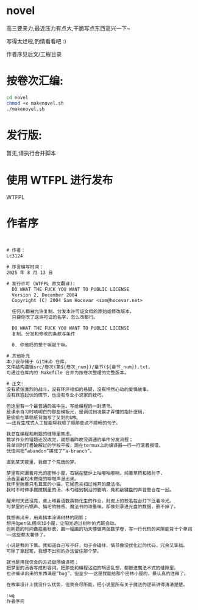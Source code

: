 # novel
高三要来力,最近压力有点大,干脆写点东西高兴一下~

写得太烂啦,酌情看看吧 :)

作者序见后文/工程目录

# 按卷次汇编:
```bash
cd novel
chmod +x makenovel.sh
./makenovel.sh
```

# 发行版:
暂无,请执行合并脚本

# 使用 WTFPL 进行发布
<a href="http://www.wtfpl.net/"><img
       src="http://www.wtfpl.net/wp-content/uploads/2012/12/wtfpl-badge-4.png"
       width="80" height="15" alt="WTFPL" /></a>

# 作者序
``` txt


# 作者：
Lc3124

# 序言编写时间：
2025 年 8 月 13 日

# 发行许可 (WTFPL 原文翻译):
  DO WHAT THE FUCK YOU WANT TO PUBLIC LICENSE  
  Version 2, December 2004  
  Copyright (C) 2004 Sam Hocevar <sam@hocevar.net>  

  任何人都被允许复制、分发本许可证文档的原始或修改版本，  
  只要你改了这许可证的名字，怎么改都行。  

  DO WHAT THE FUCK YOU WANT TO PUBLIC LICENSE  
  复制、分发和修改的条款与条件  

  0. 你他妈的想干嘛就干嘛。  

# 其他补充
本小说存储于 GitHub 仓库，
文件结构遵循src/卷次(第${卷次_num})/章节(${章节_num}).txt，
可通过仓库内的 Makefile 合并为按卷次整理的完整版本。

# 正文:
没有紧张激烈的战斗，没有环环相扣的悬疑，没有怦然心动的爱情故事。
没有跌宕起伏的情节，也没有专业小说家的技巧。

但这里有一个最普通的高中生，写给编程的一封情书。
是课余自习时啃明白的那些模板元，是调试到凌晨才弄懂的指针逻辑，
是偷偷在草稿纸背面写了又划的UML
——还有生成式人工智能帮我顺了顺那些说不顺畅的句子。

我总在编程和刷题的缝隙里焦虑。
数学作业的错题还没改完，就想着昨晚没调通的事件分发流程；
背单词时盯着破解过的学校平板，跑在termux上的编译器一行一行滚着报错，
恍惚间把“abandon”拼成了“a-branch”。

直到某天夜里，我做了个荒唐的梦。

梦里有间漏着月光的密林小屋，石锅在壁炉上咕嘟咕嘟响，炖着草药和猪肘子，
汤香混着松木燃烧的噼啪声漫出来。
我怀里揣着只毛茸茸的小猫，它尾巴尖扫过摊开的魔法书。
我时不时伸手搅搅锅里的汤，木勺碰到锅沿的脆响，竟和敲键盘的声音重合在一起。

醒来时天还没亮，桌上堆着语数英物化生的作业，封皮上的校名在台灯下泛着冷光。
可梦里的石锅声、猫毛的触感、魔法书的油墨味，却像刻录进光盘的数据，删不掉了。

我想画出来，用素描本涂满树林的阴影；
想用OpenGL搭间3D小屋，让阳光透过树叶的光斑会动。
但刷题的时间像掐着秒表，画一幅画的功夫够做两张数学卷，写一行代码的间隙能背十个单词
——这些都太奢侈了。

小说是我的下策。我知道自己写不好，句子会磕绊，情节像没优化过的代码，冗余又笨拙。
可除了拿起笔，我想不出别的办法留住那个梦。

就当是用我仅会的方式做场编译吧：
把梦里的汤香写成形容词，把那些和编程沾边的胡思乱想，都嵌进魔法术式的缝隙里。
也许编译出来的东西满是“bug”，但至少——这是我能给那个密林小屋的，最认真的注释了。

在故事设计上我没什么优势，但我会尽所能，把小说里所有关于魔法的逻辑讲得清清楚楚。

:wq
作者序完

```
